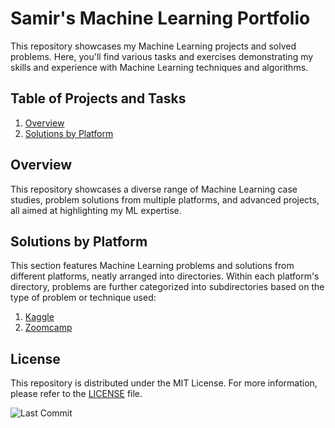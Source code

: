 # Samir's Machine Learning Portfolio

This repository showcases my Machine Learning projects and solved problems. Here, you'll find various tasks and exercises demonstrating my skills and experience with Machine Learning techniques and algorithms.

## Table of Projects and Tasks

1. [Overview](#overview)
2. [Solutions by Platform](#solutions-by-platform)

## Overview
This repository showcases a diverse range of Machine Learning case studies, problem solutions from multiple platforms, and advanced projects, all aimed at highlighting my ML expertise.

## Solutions by Platform
This section features Machine Learning problems and solutions from different platforms, neatly arranged into directories. Within each platform's directory, problems are further categorized into subdirectories based on the type of problem or technique used:

1. [Kaggle](./Kaggle/)
2. [Zoomcamp](./Zoomcamp/)


## License

This repository is distributed under the MIT License. For more information, please refer to the [LICENSE](LICENSE) file.

![Last Commit](https://img.shields.io/github/last-commit/samiralikperov/ml-portfolio?color=black&label=Last%20Commit&style=for-the-badge)
